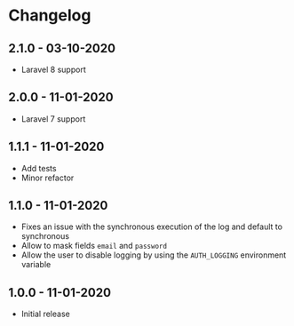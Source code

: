 # Changelog

## 2.1.0 - 03-10-2020
- Laravel 8 support

## 2.0.0 - 11-01-2020
- Laravel 7 support
 
## 1.1.1 - 11-01-2020
- Add tests
- Minor refactor

## 1.1.0 - 11-01-2020
- Fixes an issue with the synchronous execution of the log and default to synchronous
- Allow to mask fields `email` and `password` 
- Allow the user to disable logging by using the `AUTH_LOGGING` environment variable

## 1.0.0 - 11-01-2020
- Initial release
